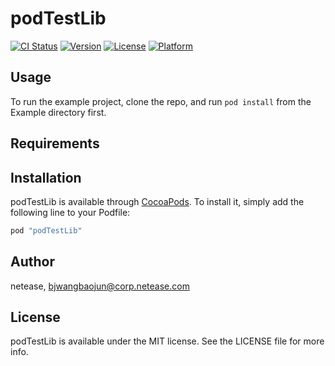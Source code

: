 # podTestLib

[![CI Status](http://img.shields.io/travis/netease/podTestLib.svg?style=flat)](https://travis-ci.org/netease/podTestLib)
[![Version](https://img.shields.io/cocoapods/v/podTestLib.svg?style=flat)](http://cocoapods.org/pods/podTestLib)
[![License](https://img.shields.io/cocoapods/l/podTestLib.svg?style=flat)](http://cocoapods.org/pods/podTestLib)
[![Platform](https://img.shields.io/cocoapods/p/podTestLib.svg?style=flat)](http://cocoapods.org/pods/podTestLib)

## Usage

To run the example project, clone the repo, and run `pod install` from the Example directory first.

## Requirements

## Installation

podTestLib is available through [CocoaPods](http://cocoapods.org). To install
it, simply add the following line to your Podfile:

```ruby
pod "podTestLib"
```

## Author

netease, bjwangbaojun@corp.netease.com

## License

podTestLib is available under the MIT license. See the LICENSE file for more info.

